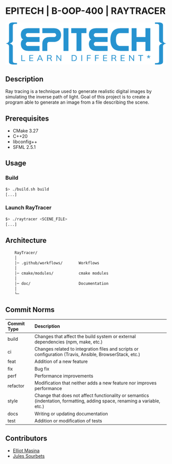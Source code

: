 # EPITECH | B-OOP-400 | RAYTRACER

![Epitech](doc/png/Epitech_banner.png)


## Description

Ray tracing is a technique used to generate realistic digital images by simulating the inverse path of light.
Goal of this project is to create a program able to generate an image from a file describing the scene.


## Prerequisites

- CMake 3.27
- C++20
- libconfig++
- SFML 2.5.1


## Usage


### Build

```bash
$> ./build.sh build
[...]
```


### Launch RayTracer

```bash
$> ./raytracer <SCENE_FILE>
[...]
```


## Architecture

```
    RayTracer/
    │
    │─ .github/workflows/       Workflows
    │
    │─ cmake/modules/           cmake modules 
    │
    │─ doc/                     Documentation
    │
    └─
```


## Commit Norms

| Commit Type | Description                                                                                                               |
|:------------|:--------------------------------------------------------------------------------------------------------------------------|
| build       | Changes that affect the build system or external dependencies (npm, make, etc.)                                           |
| ci          | Changes related to integration files and scripts or configuration (Travis, Ansible, BrowserStack, etc.)                   |
| feat        | Addition of a new feature                                                                                                 |
| fix         | Bug fix                                                                                                                   |
| perf        | Performance improvements                                                                                                  |
| refactor    | Modification that neither adds a new feature nor improves performance                                                     |
| style       | Change that does not affect functionality or semantics (indentation, formatting, adding space, renaming a variable, etc.) |
| docs        | Writing or updating documentation                                                                                         |
| test        | Addition or modification of tests                                                                                         |


## Contributors
- [Elliot Masina](https://github.com/bobis33)
- [Jules Sourbets](https://github.com/wwLeji)
